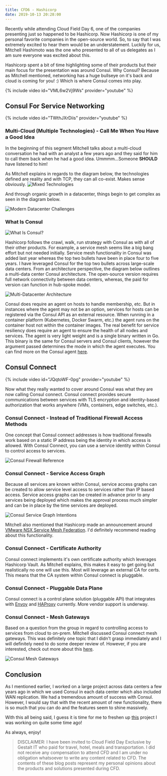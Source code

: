 ```yaml
---
title: CFD6 - Hashicorp
date: 2019-10-13 20:28:00
---
```


Recently while attending Cloud Field Day 6, one of the companies presenting just so happened to be Hashicorp. Now Hashicorp is one of my
personal favorite companies in the open-source world. So, to say that I
was extremely excited to hear them would be an understatement. Luckily
for us, Mitchell Hashimoto was the one who presented to all of us delegates as
I am sure everyone was excited about this.

Hashicorp spent a bit of time highlighting some of their products but their main focus for the presentation was around Consul. Why Consul? Because as Mitchell mentioned, networking has a huge bullseye on it's back and cloud is coming for
you! :) Which is where Consul comes into play.

{% include video id="VML6w2Vj9Ws" provider="youtube" %}

## Consul For Service Networking

{% include video id="TWthJXrDiis" provider="youtube" %}

### Multi-Cloud (Multiple Technologies) - Call Me When You Have a Good Idea

In the beginning of this segment Mitchell talks about a multi-cloud conversation
he had with an analyst a few years ago and they said for him to call them back
when he had a good idea. Ummmm...Someone **SHOULD** have listened to him!

As Mitchell explains in regards to the diagram below, the technologies defined
are reality and with TCP, they can all co-exist. Makes sense obviously.
![Mixed Technologies](../../images/2019/10/Consul-Mixed-Technologies.png)

And through organic growth in a datacenter, things begin to get complex as seen
in the diagram below.

![Modern Datacenter Challenges](../../images/2019/10/Consul-Modern-Datacenter-Challenges.png)

### What Is Consul

![What Is Consul?](../../images/2019/10/Consul-What-Is-It.png)

Hashicorp follows the crawl, walk, run strategy with Consul as with all of their
other products. For example, a service mesh seems like a big bang effort but
not needed initially. Service mesh functionality in Consul was added last year whereas the top two bullets have been in place four to five years. I have
leveraged Consul for the top two bullets across large-scale data centers. From an architecture perspective, the diagram below outlines a multi-data center Consul architecture. The open-source version requires full network connectivity
between data centers, whereas, the paid for version can function in
hub-spoke model.

![Multi-Datacenter Architecture](../../images/2019/10/Consul-Multi-DC-Architecture.png)

Consul does require an agent on hosts to handle membership, etc. But in instances where the agent may not be an option, services for hosts can be registered via
the Consul API as an external resource. When running in a container platform (Kubernetes, Docker Swarm, etc.) the agent runs on the container host not
within the container images. The real benefit for service resiliency does require
an agent to ensure the health of all nodes and services. The agent is very light
weight and is a single binary written in Go. This binary is the same for Consul
servers and Consul clients, however the argument passed determines the mode in
which the agent executes. You can find more on the Consul agent [here](https://www.consul.io/docs/agent/basics.html).

## Consul Connect

{% include video id="JQqtoWF-0pg" provider="youtube" %}

Now what they really wanted to cover around Consul was what they are now calling
Consul connect. Consul connect provides secure communications between services
with TLS encryption and identity-based authorization that works anywhere (VMs,
containers, edge switches, etc.).

### Consul Connect - Instead of Traditional Firewall Access Methods

One concept that Consul connect addresses is how traditional firewalls work
based on a static IP address being the identity in which access is allowed. With
Consul Connect, you can use a service identity within Consul to control access
to services.

![Consul Firewall Reference](../../images/2019/10/Consul-Firewall-Reference.png)

### Consul Connect - Service Access Graph

Because all services are known within Consul, service access graphs can be
created to allow service level access to services rather than IP based access.
Service access graphs can be created in advance prior to any services being
deployed which makes the approval process much simpler and can be in place by
the time services are deployed.

![Consul Service Graph Intentions](../../images/2019/10/Consul-Service-Graph-Intentions.png)

Mitchell also mentioned that Hashicorp made an announcement around [VMware NSX Service Mesh Federation](https://www.hashicorp.com/blog/hashicorp-consul-enterprise-supports-vmware-nsx-service-mesh-federation). I'd
definitely recommend reading about this functionality.

### Consul Connect - Certificate Authority

Consul connect implements it's own certificate authority which leverages Hashicorp
Vault. As Mitchell explains, this makes it easy to get going but realistically
no one will use this. Most will leverage an external CA for certs. This means
that the CA system within Consul connect is pluggable.

### Consul Connect - Pluggable Data Plane

Consul connect is a control plane solution (pluggable API) that integrates with
[Envoy](https://www.envoyproxy.io/) and [HAProxy](https://www.haproxy.com/products/haproxy-kubernetes-ingress-controller/) currently. More vendor support is underway.

### Consul Connect - Mesh Gateways

Based on a question from the group in regard to controlling access to services
from cloud to on-prem. Mitchell discussed Consul connect mesh gateways. This
was definitely one topic that I didn't grasp immediately and I will definitely
need to do some deeper review of. However, if you are interested, check
out more about this [here](https://www.consul.io/docs/connect/mesh_gateway.html).

![Consul Mesh Gateways](../../images/2019/10/Consul-Mesh-Gateways.png)

## Conclusion

As I mentioned earlier, I worked on a large project across data centers
a few years ago in which we used Consul in each data center which also included
WAN replication. We had a tremendous amount of success with Consul. However, I
would say that with the recent amount of new functionality, there is so much
that you can do and the features seem to shine massively.

With this all being said, I guess it is time for me to freshen up [this](https://github.com/mrlesmithjr/vagrant-vault-consul-docker-monitoring) project I was
working on quite some time ago!

As always, enjoy!

> DISCLAIMER: I have been invited to Cloud Field Day Exclusive by Gestalt IT who paid for travel, hotel, meals and transportation. I did not receive any compensation to attend CFD and I am under no obligation whatsoever to write any content related to CFD. The contents of these blog posts represent my personal opinions about the products and solutions presented during CFD.
